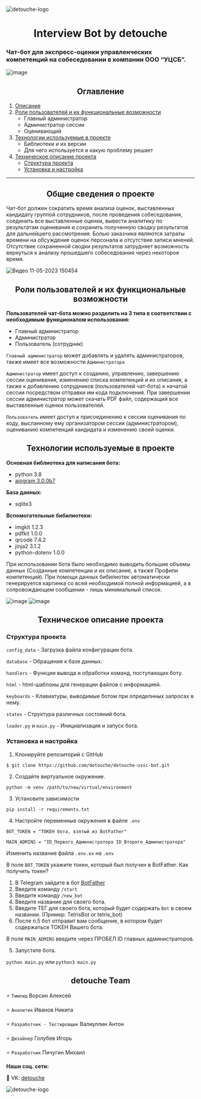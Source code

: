 ![detouche-logo](https://github.com/detouche/detouche-ussc-bot/assets/91479557/607fb8a7-22d3-4166-88ac-a0c477282f6a)


<h1 align="center">Interview Bot by detouche</h1>

### Чат-бот для экспресс-оценки управленческих компетенций на собеседовании в компании ООО “УЦСБ”. ###

![image](https://github.com/detouche/detouche-ussc-bot/assets/91479557/ff6bac98-a751-4d53-8871-e6335a7329fa)


<h2 align="center">Оглавление</h2>


1. [Описание](https://github.com/detouche/detouche-ussc-bot#общие-сведения-о-проекте)
2. [Роли пользователей и их  функциональные возможности](https://github.com/detouche/detouche-ussc-bot#роли-пользователей-и-их-функциональные-возможности)
 	- Главный администратор
	- Администратор сессии
	- Оценивающий
3. [Технологии используемые в проекте](https://github.com/detouche/detouche-ussc-bot#технологии-используемые-в-проекте)
	- Библиотеки и их версии
	- Для чего используется и какую проблему решает
4. [Техническое описание проекта](https://github.com/detouche/detouche-ussc-bot#техническое-описание-проекта)
	- [Структура проекта](https://github.com/detouche/detouche-ussc-bot#структура-проекта)
	- [Установка и настройка](https://github.com/detouche/detouche-ussc-bot#установка-и-настройка)

---



<h2 align="center">Общие сведения о проекте</h2>


Чат-бот должен сократить время анализа оценок, выставленных кандидату группой сотрудников, после проведения собеседования, соединить все выставленные оценки, вывести аналитику по результатам оценивания и сохранить полученную сводку результатов для дальнейшего рассмотрения. Болью заказчика являются затраты времени на обсуждение оценок персонала и отсутствие записи мнений. Отсутствие сохраненной сводки результатов затрудняет возможность вернуться к анализу прошедшего собеседования через некоторое время. 

![Видео 11-05-2023 150454](https://github.com/detouche/detouche-ussc-bot/assets/91479557/66eb4327-9832-4ca2-a922-618035332ed8)




<h2 align="center">Роли пользователей и их функциональные возможности</h2>



**Пользователей чат-бота можно разделить на 3 типа в соответствии с необходимым функционалом использования:**
- Главный администратор 
- Администратор
- Пользователь (сотрудник)

`Главный администратор` может добавлять и удалять администраторов, также имеет все возможности `Администратора`

`Администратор` имеет доступ к созданию, управлению, завершению сессии оценивания, изменению списка компетенций и их описания, а также к добавлению сотрудников (пользователей чат-бота) к начатой сессии посредством отправки им кода подключения. При завершении сессии администратор может скачать PDF файл, содержащий все выставленные оценки пользователей.

`Пользователь` имеет доступ к присоединению к сессии оценивания по коду, высланному ему организатором сессии (администратором), оцениванию компетенций кандидата и изменению своей оценки.


<h2 align="center">Технологии используемые в проекте</h2>



**Основная библиотека для написания бота:**
- python 3.8
- [aiogram 3.0.0b7](https://docs.aiogram.dev/en/dev-3.x/)


**База данных:**
- sqlite3


**Вспомогательные бибилиотеки:**
- imgkit 1.2.3
- pdfkit 1.0.0
- qrcode 7.4.2
- jinja2 3.1.2
- python-dotenv 1.0.0

При использовании бота было необходимо выводить большие объемы данных (Созданные компетенции и их описание, а также Профили компетенций). При помощи данных бибилиотек автоматически генерируется картинка со всей необходимой полной информацией, а в сопровождающем сообщении - лишь минимальный список.

![image](https://github.com/detouche/detouche-ussc-bot/assets/91479557/acf00e6f-74c6-4d27-85fb-be0a18a3012a)
![image](https://github.com/detouche/detouche-ussc-bot/assets/91479557/3ce816d7-7986-4e37-b613-bfea39867735)



<h2 align="center">Техническое описание проекта</h2>

### Структура проекта ###

`config_data` - Загрузка файла конфигурации бота.

`database` - Обращения к базе данных.

`handlers` - Функции вывода и обработки команд, поступающих боту.

`html` - html-шаблоны для генерации файлов с информацией.

`keyboards` - Клавиатуры, выводимые ботом при определнных запросах в нему.

`states` - Структура различных состояний бота.

`loader.py` и `main.py` - Инициализация и запуск бота.


### Установка и настройка ###

1. Клонируйте репозиторий с GitHub

`$ git clone https://github.com/detouche/detouche-ussc-bot.git`

2. Создайте виртуальное окружение.

`python -m venv /path/to/new/virtual/environment`

3. Установите зависимости

`pip install -r requirements.txt`

4. Настройте переменные окружения в файле `.env` 

```
BOT_TOKEN = "ТОКЕН бота, взятый из BotFather"

MAIN_ADMINS = "ID_Первого_Администратора ID_Второго_Администратора"
```

Изменить название файла `.env.ex` на `.env`

В поле `BOT_TOKEN` укажите токен, который был получен в BotFather. Как получить токен?

1. В Telegram зайдите в бот [BotFather](https://t.me/BotFather)
2. Введите команду `/start`
3. Введите команду `/new_bot`
4. Введите название для своего бота.
5. Введите ТЕГ для своего бота, который будет содержать `Bot` в своем названии. (Пример: TetrisBot or tetris_bot)
6. После п.5 бот отправит вам сообщение, в котором будет содержаться ТОКЕН Вашего бота.

В поле `MAIN_ADMINS` введите через ПРОБЕЛ ID главных администраторов.


5. Запустите бота.

`python main.py` или `python3 main.py`



<h2 align="center">detouche Team</h2>

:star: `Тимлид` Ворсин Алексей 

:star: `Аналитик` Иванов Никита

:star: `Разработчик - Тестировщик` Валиуллин Антон

:star: `Дизайнер` Голубев Игорь 

:star: `Разработчик` Пичугин Михаил

**Наши соц. сети:**

:newspaper: VK: [detouche](https://vk.com/detouche)

![detouche-logo](https://github.com/detouche/detouche-ussc-bot/assets/91479557/607fb8a7-22d3-4166-88ac-a0c477282f6a)
